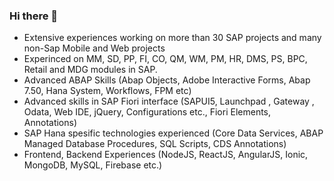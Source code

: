 ### Hi there 👋

<!--
**Yunustuzun/Yunustuzun** is a ✨ _special_ ✨ repository because its `README.md` (this file) appears on your GitHub profile.

Here are some ideas to get you started:

- 🔭 I’m currently working on ...
- 🌱 I’m currently learning ...
- 👯 I’m looking to collaborate on ...
- 🤔 I’m looking for help with ...
- 💬 Ask me about ...
- 📫 How to reach me: ...
- 😄 Pronouns: ...
- ⚡ Fun fact: ...
-->


- Extensive experiences working on more than 30 SAP projects and many non-Sap Mobile and Web projects
- Experinced on MM, SD, PP, FI, CO, QM, WM, PM, HR, DMS, PS, BPC, Retail and MDG modules in SAP.
- Advanced ABAP Skills (Abap Objects, Adobe Interactive Forms, Abap 7.50, Hana System, Workflows, FPM etc)
- Advanced skills in SAP Fiori interface (SAPUI5, Launchpad , Gateway , Odata, Web IDE, jQuery, Configurations etc., Fiori Elements, Annotations)
- SAP Hana spesific technologies experienced (Core Data Services, ABAP Managed Database Procedures, SQL Scripts, CDS Annotations)
- Frontend, Backend Experiences (NodeJS, ReactJS, AngularJS, Ionic, MongoDB, MySQL, Firebase etc.) 
